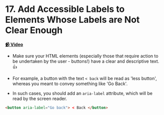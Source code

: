  # 17. Add Accessible Labels to Elements Whose Labels are Not Clear Enough

**[📹 Video](https://egghead.io/lessons/react-add-accessible-labels-to-elements-whose-labels-are-not-clear-enough)**


* Make sure your HTML elements (especially those that require action to be undertaken by the user - buttons!) have a clear and descriptive text. 👍

* For example, a button with the text `< back` will be read as 'less button', whereas you meant to convey something like 'Go Back'.

* In such cases, you should add an `aria-label` attribute, which will be read by the screen reader.

```HTML
<button aria-label="Go back"> < Back </button>
```
